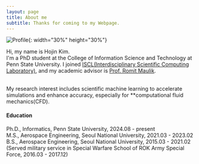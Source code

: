 ```yaml
---
layout: page
title: About me
subtitle: Thanks for coming to my Webpage.
---
```


![Profile](https://jeenskim.github.io/assets/img/profile.PNG){: width="30%" height="30%"}

Hi, my name is Hojin Kim. <br>
I'm a PhD student at the College of Information Science and Technology at Penn State University.
I joined [ISCL(Interdisciplinary Scientific Computing Laboratory)](https://romit-maulik.github.io/index.html), and my academic advisor is [Prof. Romit Maulik](https://romit-maulik.github.io/Members.html). <br>

<br>
My research interest includes scientific machine learning to accelerate simulations and enhance accuracy, especially for **computational fluid mechanics(CFD).<br>

#### Education

Ph.D., Informatics, Penn State University, 2024.08 - present <br>
M.S., Aerospace Engineering, Seoul National University, 2021.03 - 2023.02 <br>
B.S., Aerospace Engineering, Seoul National University, 2015.03 - 2021.02 <br>
(Served military service in Special Warfare School of ROK Army Special Force, 2016.03 - 2017.12)


